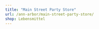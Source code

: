 ```yaml
---
title: "Main Street Party Store"
url: /ann-arbor/main-street-party-store/
shop: Lebensmittel
---
```

